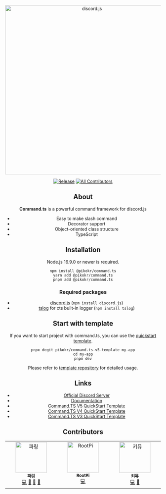 <div align="center">
	<br />
	<p>
		<a href="https://cts.pikokr.dev"><img src="https://user-images.githubusercontent.com/47320945/213408015-daf06ba4-687d-4b1c-b255-d42e3a590d1e.png" width="546" alt="discord.js" /></a>
	</p>

[![Release](https://github.com/pikokr/command.ts/actions/workflows/release.yml/badge.svg)](https://github.com/pikokr/command.ts/actions/workflows/release.yml) <!-- ALL-CONTRIBUTORS-BADGE:START - Do not remove or modify this section -->
[![All Contributors](https://img.shields.io/badge/all_contributors-3-orange.svg?style=flat-square)](#contributors-)

<!-- ALL-CONTRIBUTORS-BADGE:END -->

## About

**Command.ts** is a powerful command framework for discord.js

- Easy to make slash command
- Decorator support
- Object-oriented class structure
- TypeScript

## Installation

Node.js 16.9.0 or newer is required.

```shell
npm install @pikokr/command.ts
yarn add @pikokr/command.ts
pnpm add @pikokr/command.ts
```

### Required packages

- [discord.js](https://github.com/discordjs/discord.js) (`npm install discord.js`)
- [tslog](https://github.com/fullstack-build/tslog) for cts built-in logger (`npm install tslog`)

## Start with template

If you want to start project with command.ts, you can use the [quickstart template](https://github.com/pikokr/command.ts-v5-template).

```shell
pnpx degit pikokr/command.ts-v5-template my-app
cd my-app
pnpm dev
```

Please refer to [template repository](https://github.com/pikokr/command.ts-v5-template) for detailed usage.

## Links

- [Official Discord Server](https://discord.gg/EkFHRG4TZZ)
- [Documentation](https://cts.pikokr.dev)
- [Command.TS V5 QuickStart Template](https://github.com/pikokr/command.ts-v5-template)
- [Command.TS V4 QuickStart Template](https://github.com/pikokr/command.ts-v4-quickstart-template)
- [Command.TS V3 QuickStart Template](https://github.com/pikokr/command.ts-v3-quickstart-template)

## Contributors

<!-- ALL-CONTRIBUTORS-LIST:START - Do not remove or modify this section -->
<!-- prettier-ignore-start -->
<!-- markdownlint-disable -->
<table>
  <tbody>
    <tr>
      <td align="center" valign="top" width="14.28%"><a href="https://pikokr.dev"><img src="https://avatars.githubusercontent.com/u/68010770?v=4?s=100" width="100px;" alt="파링"/><br /><sub><b>파링</b></sub></a><br /><a href="https://github.com/pikokr/command.ts/commits?author=pikokr" title="Code">💻</a> <a href="#maintenance-pikokr" title="Maintenance">🚧</a> <a href="#ideas-pikokr" title="Ideas, Planning, & Feedback">🤔</a> <a href="https://github.com/pikokr/command.ts/commits?author=pikokr" title="Documentation">📖</a></td>
      <td align="center" valign="top" width="14.28%"><a href="https://github.com/PyBsh"><img src="https://avatars.githubusercontent.com/u/59782214?v=4?s=100" width="100px;" alt="RootPi"/><br /><sub><b>RootPi</b></sub></a><br /><a href="https://github.com/pikokr/command.ts/commits?author=PyBsh" title="Code">💻</a></td>
      <td align="center" valign="top" width="14.28%"><a href="https://blog.naver.com/hon20ke"><img src="https://avatars.githubusercontent.com/u/47320945?v=4?s=100" width="100px;" alt="키뮤"/><br /><sub><b>키뮤</b></sub></a><br /><a href="https://github.com/pikokr/command.ts/commits?author=Kimu-Nowchira" title="Code">💻</a> <a href="https://github.com/pikokr/command.ts/commits?author=Kimu-Nowchira" title="Documentation">📖</a></td>
    </tr>
  </tbody>
</table>

<!-- markdownlint-restore -->
<!-- prettier-ignore-end -->

<!-- ALL-CONTRIBUTORS-LIST:END -->
